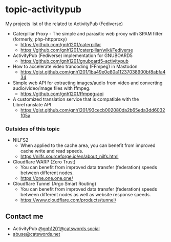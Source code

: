 # topic-activitypub
My projects list of the related to ActivityPub (Fediverse)

* Caterpillar Proxy - The simple and parasitic web proxy with SPAM filter (formerly, php-httpproxy)
  * https://github.com/gnh1201/caterpillar
  * https://github.com/gnh1201/caterpillar/wiki/Fediverse
* ActivityPub (Fediverse) implementation for GNUBOARD5
  * https://github.com/gnh1201/gnuboard5-activitypub
* How to accelerate video trancoding (FFmpeg) in Mastodon
  * https://gist.github.com/gnh1201/1ba49e0e80a11237038900bf8abfa434
* Simple web API for extracting images/audio from video and converting audio/video/image files with ffmpeg.
  * https://github.com/gnh1201/ffmpeg-api
* A customized translation service that is compatible with the LibreTranslate API
  * https://gist.github.com/gnh1201/93cecb002080da2b65eda3dd6032f05a

### Outsides of this topic
* NILFS2
  * When applied to the cache area, you can benefit from improved cache write and read speeds.
  * https://nilfs.sourceforge.io/en/about_nilfs.html
* Cloudflare WARP (Zero Trust)
  * You can benefit from improved data transfer (federation) speeds between different nodes.
  * https://one.one.one.one/ 
* Cloudflare Tunnel (Argo Smart Routing)
  * You can benefit from improved data transfer (federation) speeds between different nodes as well as website response speeds.
  * https://www.cloudflare.com/products/tunnel/

## Contact me
* ActivityPub [@gnh1201@catswords.social](https://catswords.social/@gnh1201)
* abuse@catswords.net
